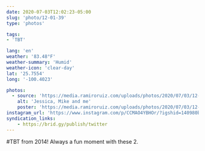 ```yaml
---
date: 2020-07-03T12:02:23-05:00
slug: 'photo/12-01-39'
type: 'photos'

tags:
- 'TBT'

lang: 'en'
weather: '83.48°F'
weather-summary: 'Humid'
weather-icon: 'clear-day'
lat: '25.7554'
long: '-100.4023'

photos:
  - source: 'https://media.ramiroruiz.com/uploads/photos/2020/07/03/12-01-39/jessica--mike-and-me.jpg'
    alt: 'Jessica, Mike and me'
    poster: 'https://media.ramiroruiz.com/uploads/photos/2020/07/03/12-01-39/poster.'
instagram_url: 'https://www.instagram.com/p/CCMAO4YBHOr/?igshid=140980blaq7cd'
syndication_links:
    - https://brid.gy/publish/twitter
---
```

 #TBT from 2014! Always a fun moment with these 2.